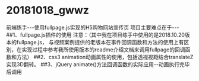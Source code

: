 # 20181018_gwwz
前端练手---使用fullpage.js实现的H5购物网站宣传页
项目主要难点在于---
##1、fullpage.js插件的使用
注意：（其中我在项目练手中使用的是2018.10.20版本的fullpage.js，
与视频案例提供的老版本在事件回调函数和方法的使用上有区别，在实现过程中参考我所使用版本的readme介绍文档来调用fullpage的回调函数和方法）
##2、css3 animation动画属性的使用，包括透视视距结合translateZ实现3D翻转。
##3、jQuery animate()方法回调函数的实际应用--动画执行完毕后调用
